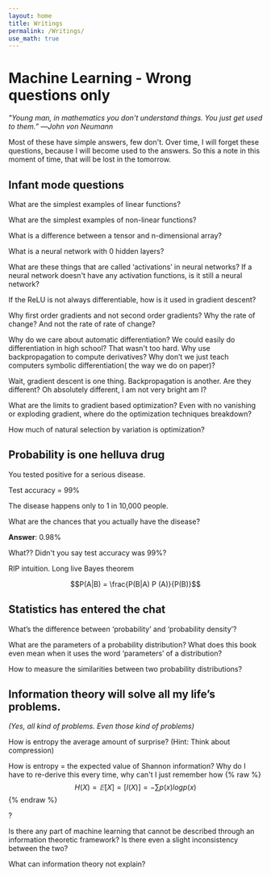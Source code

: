 ```yaml
---
layout: home
title: Writings
permalink: /Writings/
use_math: true
---
```


# Machine Learning - Wrong questions only

*"Young man, in mathematics you don't understand things. You just get used to them.”*
                                                        —_John von Neumann_

Most of these have simple answers, few don't. Over time, I will forget these questions, because I will become used to the answers. So this a note in this moment of time, that will be lost in the tomorrow.

## Infant mode questions

What are the simplest examples of linear functions?

What are the simplest examples of non-linear functions?

What is a difference between a tensor and n-dimensional array?

What is a neural network with 0 hidden layers?

What are these things that are called  ‘activations’ in neural networks? If a neural network doesn't have any activation functions, is it still a neural network?

If the ReLU is not always differentiable, how is it used in gradient descent? 

Why first order gradients and not second order gradients? Why the rate of change? And not the rate of rate of change? 

Why do we care about automatic differentiation? We could easily do differentiation in high school?  That wasn't too hard. Why use backpropagation to compute derivatives? Why don’t we just teach computers symbolic differentiation( the way we do on paper)?

Wait, gradient descent is one thing. Backpropagation is another. Are they different? Oh absolutely different, I am not very bright am I?

What are the limits to gradient based optimization? Even with no vanishing or exploding gradient, where do the optimization techniques breakdown?

How much of natural selection by variation is optimization?

## Probability is one helluva drug

You tested positive for a serious disease. 

Test accuracy = 99% 

The disease happens only to 1 in 10,000 people.

What are the chances that you actually have the disease? 

**Answer**: 0.98%

What?? Didn't you say test accuracy was 99%?

RIP intuition. Long live Bayes theorem

$$P(A|B) = \frac{P(B|A) P (A)}{P(B)}$$

## Statistics has entered the chat

What’s the difference between ‘probability’ and ‘probability density’?

What are the parameters of a probability distribution? What does this book even mean when it uses the word ‘parameters’ of a distribution?

How to measure the similarities between two probability distributions?

## Information theory will solve all my life’s problems.

*(Yes, all kind of problems. Even those kind of problems)*

How is entropy the average amount of surprise? (Hint: Think about compression)

How is entropy = the expected value of Shannon information? Why do I have to re-derive this every time, why can't I just remember how 
 {% raw %}
  $$  H(X) = 𝔼[X] = [I(X)] =  − \sum p(x) log p(x) $$
 {% endraw %}
 
?

Is there any part of machine learning that cannot be described through an information theoretic framework? Is there even a slight inconsistency between the two?

What can information theory not explain?